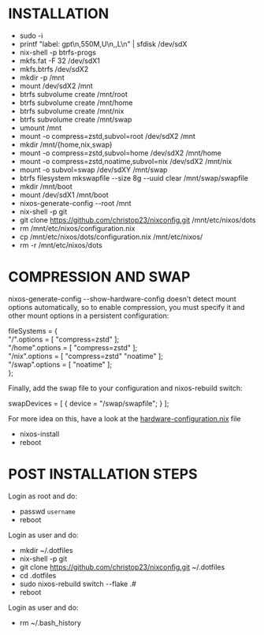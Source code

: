  # INSTALLATION
* sudo -i
* printf "label: gpt\n,550M,U\n,,L\n" | sfdisk /dev/sdX
* nix-shell -p btrfs-progs
* mkfs.fat -F 32 /dev/sdX1
* mkfs.btrfs /dev/sdX2
* mkdir -p /mnt
* mount /dev/sdX2 /mnt
* btrfs subvolume create /mnt/root
* btrfs subvolume create /mnt/home
* btrfs subvolume create /mnt/nix
* btrfs subvolume create /mnt/swap
* umount /mnt
* mount -o compress=zstd,subvol=root /dev/sdX2 /mnt
* mkdir /mnt/{home,nix,swap}
* mount -o compress=zstd,subvol=home /dev/sdX2 /mnt/home
* mount -o compress=zstd,noatime,subvol=nix /dev/sdX2 /mnt/nix
* mount -o subvol=swap /dev/sdXY /mnt/swap
* btrfs filesystem mkswapfile --size 8g --uuid clear /mnt/swap/swapfile
* mkdir /mnt/boot
* mount /dev/sdX1 /mnt/boot
* nixos-generate-config --root /mnt
* nix-shell -p git
* git clone https://github.com/christop23/nixconfig.git /mnt/etc/nixos/dots
* rm /mnt/etc/nixos/configuration.nix
* cp /mnt/etc/nixos/dots/configuration.nix /mnt/etc/nixos/
* rm -r /mnt/etc/nixos/dots

# COMPRESSION AND SWAP
nixos-generate-config --show-hardware-config doesn't detect mount options automatically, so to enable compression, you must specify it and other mount options in a persistent configuration: <br>

fileSystems = { <br>
    "/".options = [ "compress=zstd" ]; <br>
    "/home".options = [ "compress=zstd" ]; <br>
    "/nix".options = [ "compress=zstd" "noatime" ]; <br>
    "/swap".options = [ "noatime" ]; <br>
  };

Finally, add the swap file to your configuration and nixos-rebuild switch: <br>

swapDevices = [ { device = "/swap/swapfile"; } ]; <br>

For more idea on this, have a look at the <a href="https://github.com/christop23/nixconfig/blob/main/hardware-configuration.nix">hardware-configuration.nix</a> file

* nixos-install
* reboot

# POST INSTALLATION STEPS
Login as root and do:
* passwd `username`
* reboot

Login as user and do:

* mkdir ~/.dotfiles
* nix-shell -p git
* git clone https://github.com/christop23/nixconfig.git ~/.dotfiles
* cd .dotfiles
* sudo nixos-rebuild switch --flake .#
* reboot

Login as user and do:

* rm ~/.bash_history
